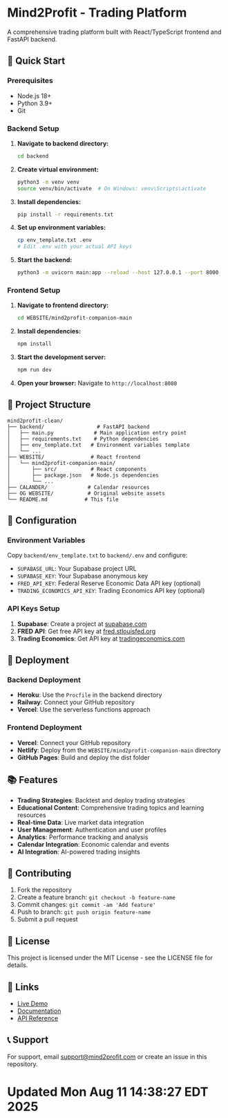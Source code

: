 # Mind2Profit - Trading Platform

A comprehensive trading platform built with React/TypeScript frontend and FastAPI backend.

## 🚀 Quick Start

### Prerequisites
- Node.js 18+ 
- Python 3.9+
- Git

### Backend Setup

1. **Navigate to backend directory:**
   ```bash
   cd backend
   ```

2. **Create virtual environment:**
   ```bash
   python3 -m venv venv
   source venv/bin/activate  # On Windows: venv\Scripts\activate
   ```

3. **Install dependencies:**
   ```bash
   pip install -r requirements.txt
   ```

4. **Set up environment variables:**
   ```bash
   cp env_template.txt .env
   # Edit .env with your actual API keys
   ```

5. **Start the backend:**
   ```bash
   python3 -m uvicorn main:app --reload --host 127.0.0.1 --port 8000
   ```

### Frontend Setup

1. **Navigate to frontend directory:**
   ```bash
   cd WEBSITE/mind2profit-companion-main
   ```

2. **Install dependencies:**
   ```bash
   npm install
   ```

3. **Start the development server:**
   ```bash
   npm run dev
   ```

4. **Open your browser:**
   Navigate to `http://localhost:8080`

## 📁 Project Structure

```
mind2profit-clean/
├── backend/                 # FastAPI backend
│   ├── main.py             # Main application entry point
│   ├── requirements.txt    # Python dependencies
│   ├── env_template.txt   # Environment variables template
│   └── ...
├── WEBSITE/               # React frontend
│   └── mind2profit-companion-main/
│       ├── src/           # React components
│       ├── package.json   # Node.js dependencies
│       └── ...
├── CALANDER/             # Calendar resources
├── OG WEBSITE/           # Original website assets
└── README.md            # This file
```

## 🔧 Configuration

### Environment Variables

Copy `backend/env_template.txt` to `backend/.env` and configure:

- `SUPABASE_URL`: Your Supabase project URL
- `SUPABASE_KEY`: Your Supabase anonymous key
- `FRED_API_KEY`: Federal Reserve Economic Data API key (optional)
- `TRADING_ECONOMICS_API_KEY`: Trading Economics API key (optional)

### API Keys Setup

1. **Supabase**: Create a project at [supabase.com](https://supabase.com)
2. **FRED API**: Get free API key at [fred.stlouisfed.org](https://fred.stlouisfed.org)
3. **Trading Economics**: Get API key at [tradingeconomics.com](https://tradingeconomics.com)

## 🚀 Deployment

### Backend Deployment
- **Heroku**: Use the `Procfile` in the backend directory
- **Railway**: Connect your GitHub repository
- **Vercel**: Use the serverless functions approach

### Frontend Deployment
- **Vercel**: Connect your GitHub repository
- **Netlify**: Deploy from the `WEBSITE/mind2profit-companion-main` directory
- **GitHub Pages**: Build and deploy the dist folder

## 📚 Features

- **Trading Strategies**: Backtest and deploy trading strategies
- **Educational Content**: Comprehensive trading topics and learning resources
- **Real-time Data**: Live market data integration
- **User Management**: Authentication and user profiles
- **Analytics**: Performance tracking and analysis
- **Calendar Integration**: Economic calendar and events
- **AI Integration**: AI-powered trading insights

## 🤝 Contributing

1. Fork the repository
2. Create a feature branch: `git checkout -b feature-name`
3. Commit changes: `git commit -am 'Add feature'`
4. Push to branch: `git push origin feature-name`
5. Submit a pull request

## 📄 License

This project is licensed under the MIT License - see the LICENSE file for details.

## 🔗 Links

- [Live Demo](https://mind2profit.com)
- [Documentation](https://docs.mind2profit.com)
- [API Reference](https://api.mind2profit.com/docs)

## 📞 Support

For support, email support@mind2profit.com or create an issue in this repository.
# Updated Mon Aug 11 14:38:27 EDT 2025
